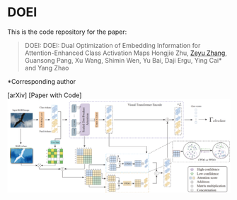# DOEI
This is the code repository for the paper:

> DOEI: DOEI: Dual Optimization of Embedding Information for Attention-Enhanced Class Activation Maps
Hongjie Zhu, [Zeyu Zhang](https://example.com/zeyu), Guansong Pang, Xu Wang, Shimin Wen, Yu Bai, Daji Ergu, Ying Cai* and Yang Zhao

*Corresponding author

[arXiv] [Paper with Code]
![项目相关的描述](image.png)
